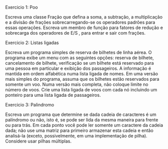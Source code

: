 
Exercicio 1: Poo

Escreva uma classe Fração que defina a soma, a subtração, a multiplicação e a divisão de frações sobrecarregando-se os operadores padrões para essas operações. Escreva um membro de função para fatores de redução e sobrecarga dos operadores de E/S , para entrar e sair com frações.

Exercicio 2: Listas ligadas

Escreva um programa simples de reserva de bilhetes de linha aérea. O programa exibe um menu com as seguintes opções: reserva de bilhete, cancelamento de bilhete, verificação se um bilhete está reservado para uma pessoa em particular e exibição dos passageiros. A informação é mantida em ordem alfabética numa lista ligada de nomes. Em uma versão mais simples do programa, assuma que os bilhetes estão reservados para somente um voo. Numa versão mais completa, não coloque limite no número de voos. Crie uma lista ligada de voos com cada nó incluindo um ponteiro para uma lista ligada de passageiros.


Exercicio 3: Palindromo

Escreva um programa que determine se dada cadeia de caracteres é um palíndromo ou não, isto é, se pode ser lida da mesma maneira para frente ou para trás. Em cada ponto você pode ler somente um caractere da cadeia dada; não use uma matriz para primeiro armazenar esta cadeia e então analisá-la (exceto, possivelmente, em uma implementação de pilha). Considere usar pilhas múltiplas.